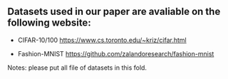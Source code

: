 ## Datasets used in our paper are avaliable on the following website:
- CIFAR-10/100 https://www.cs.toronto.edu/~kriz/cifar.html

- Fashion-MNIST https://github.com/zalandoresearch/fashion-mnist

Notes: please put all file of datasets in this fold.
